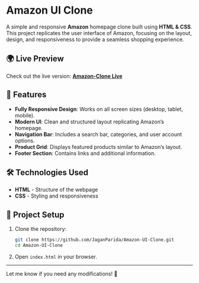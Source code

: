 # Amazon UI Clone

A simple and responsive **Amazon** homepage clone built using **HTML & CSS**. This project replicates the user interface of Amazon, focusing on the layout, design, and responsiveness to provide a seamless shopping experience.

## 🌍 Live Preview

Check out the live version: **[Amazon-Clone Live](https://jaganparida.github.io/Amazon_UI_Clone/)**

## 📌 Features

- **Fully Responsive Design**: Works on all screen sizes (desktop, tablet, mobile).
- **Modern UI**: Clean and structured layout replicating Amazon’s homepage.
- **Navigation Bar**: Includes a search bar, categories, and user account options.
- **Product Grid**: Displays featured products similar to Amazon’s layout.
- **Footer Section**: Contains links and additional information.

## 🛠️ Technologies Used

- **HTML** - Structure of the webpage
- **CSS** - Styling and responsiveness

## 📂 Project Setup

1. Clone the repository:
   ```sh
   git clone https://github.com/JaganParida/Amazon-UI-Clone.git
   cd Amazon-UI-Clone
   ```
2. Open `index.html` in your browser.

---

Let me know if you need any modifications! 🚀
